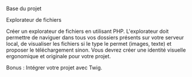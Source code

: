 Base du projet

Explorateur de fichiers

Créer un  explorateur de fichiers en utilisant PHP. L'explorateur doit permettre de naviguer dans tous vos dossiers présents sur votre serveur local, de visualiser les fichiers si le type le permet (images, texte) et proposer le téléchargement sinon. Vous devrez créer une identité visuelle ergonomique et originale pour votre projet.

Bonus : Intégrer votre projet avec Twig.  
